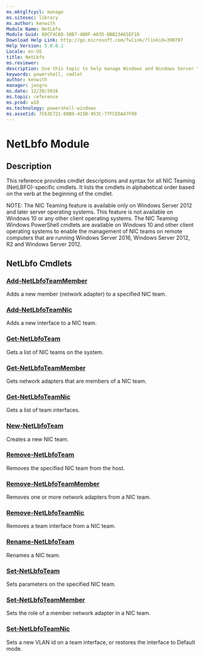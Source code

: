 ```yaml
---
ms.mktglfcycl: manage
ms.sitesec: library
ms.author: kenwith
Module Name: NetLbfo
Module Guid: 80CF4C6D-30B7-4B0F-A035-DBB23A65EF1D
Download Help Link: http://go.microsoft.com/fwlink/?linkid=390797
Help Version: 5.0.0.1
Locale: en-US
title: NetLbfo
ms.reviewer:
description: Use this topic to help manage Windows and Windows Server technologies with Windows PowerShell.
keywords: powershell, cmdlet
author: kenwith
manager: jasgro
ms.date: 12/20/2016
ms.topic: reference
ms.prod: w10
ms.technology: powershell-windows
ms.assetid: 7C63E721-88B9-415B-953C-77FCEDA47F90
---
```


# NetLbfo Module
## Description
This reference provides cmdlet descriptions and syntax for all NIC Teaming (NetLBFO)-specific cmdlets. It lists the cmdlets in alphabetical order based on the verb at the beginning of the cmdlet.

NOTE: The NIC Teaming feature is available only on Windows Server 2012 and later server operating systems. This feature is not available on Windows 10 or any other client operating systems. The NIC Teaming Windows PowerShell cmdlets are available on Windows 10 and other client operating systems to enable the management of NIC teams on remote computers that are running Windows Server 2016, Windows Server 2012, R2 and Windows Server 2012.

## NetLbfo Cmdlets
### [Add-NetLbfoTeamMember](./Add-NetLbfoTeamMember.md)
Adds a new member (network adapter) to a specified NIC team.

### [Add-NetLbfoTeamNic](./Add-NetLbfoTeamNic.md)
Adds a new interface to a NIC team.

### [Get-NetLbfoTeam](./Get-NetLbfoTeam.md)
Gets a list of NIC teams on the system.

### [Get-NetLbfoTeamMember](./Get-NetLbfoTeamMember.md)
Gets network adapters that are members of a NIC team.

### [Get-NetLbfoTeamNic](./Get-NetLbfoTeamNic.md)
Gets a list of team interfaces.

### [New-NetLbfoTeam](./New-NetLbfoTeam.md)
Creates a new NIC team.

### [Remove-NetLbfoTeam](./Remove-NetLbfoTeam.md)
Removes the specified NIC team from the host.

### [Remove-NetLbfoTeamMember](./Remove-NetLbfoTeamMember.md)
Removes one or more network adapters from a NIC team.

### [Remove-NetLbfoTeamNic](./Remove-NetLbfoTeamNic.md)
Removes a team interface from a NIC team.

### [Rename-NetLbfoTeam](./Rename-NetLbfoTeam.md)
Renames a NIC team.

### [Set-NetLbfoTeam](./Set-NetLbfoTeam.md)
Sets parameters on the specified NIC team.

### [Set-NetLbfoTeamMember](./Set-NetLbfoTeamMember.md)
Sets the role of a member network adapter in a NIC team.

### [Set-NetLbfoTeamNic](./Set-NetLbfoTeamNic.md)
Sets a new VLAN id on a team interface, or restores the interface to Default mode.


